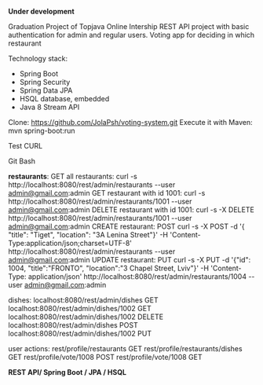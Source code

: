 **Under development**

Graduation Project of Topjava Online Intership
REST API project with basic authentication for admin and regular users. 
Voting app for deciding in which restaurant 

Technology stack:
- Spring Boot
- Spring Security
- Spring Data JPA
- HSQL database, embedded
- Java 8 Stream API


Clone: https://github.com/JolaPsh/voting-system.git
Execute it with Maven: mvn spring-boot:run


Test
CURL

Git Bash

**restaurants**:
GET all restaurants:
curl -s http://localhost:8080/rest/admin/restaurants --user admin@gmail.com:admin
GET restaurant with id 1001:
curl -s http://localhost:8080/rest/admin/restaurants/1001 --user admin@gmail.com:admin
DELETE restaurant with id 1001:
curl -s -X DELETE http://localhost:8080/rest/admin/restaurants/1001 --user admin@gmail.com:admin
CREATE restaurant: POST
curl -s -X POST -d '{ "title": "Tiget", "location": "3A Lenina Street"}' -H 'Content-Type:application/json;charset=UTF-8' http://localhost:8080/rest/admin/restaurants --user admin@gmail.com:admin
UPDATE restaurant: PUT
curl -s -X PUT -d '{"id": 1004, "title":"FRONTO", "location":"3 Chapel Street, Lviv"}' -H 'Content-Type: application/json' http://localhost:8080/rest/admin/restaurants/1004 --user admin@gmail.com:admin

dishes:
localhost:8080/rest/admin/dishes GET
localhost:8080/rest/admin/dishes/1002 GET
localhost:8080/rest/admin/dishes/1002 DELETE
localhost:8080/rest/admin/dishes POST
localhost:8080/rest/admin/dishes/1002 PUT


user actions:
rest/profile/restaurants GET
rest/profile/restaurants/dishes GET
rest/profile/vote/1008 POST
rest/profile/vote/1008 GET

**REST API/ Spring Boot / JPA / HSQL**